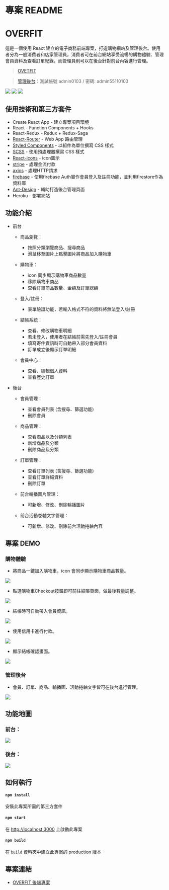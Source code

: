 # 專案 README

# OVERFIT

這是一個使用 React 建立的電子商務前端專案，打造購物網站及管理後台。使用者分為一般消費者和店家管理員，消費者可在前台網站享受流暢的購物體驗、管理會員資料及查看訂單紀錄，而管理員則可以在後台針對前台內容進行管理。

> [OVETFIT](https://overfit-vic.herokuapp.com)

> [管理後台](https://overfit-vic.herokuapp.com/admin)：測試帳號 admin0103 / 密碼: admin55110103

![](https://github.com/croissant0517/clothing-e-commerce/blob/master/readFiles/front%20page%20intro%201.gif)
![](https://github.com/croissant0517/clothing-e-commerce/blob/master/readFiles/front%20page%20intro%202.png)
![](https://github.com/croissant0517/clothing-e-commerce/blob/master/readFiles/front%20page%20intro%204.png)

## 使用技術和第三方套件

- Create React App - 建立專案項目環境
- React - Function Components + Hooks
- React-Redux - Redux + Redux-Saga
- [React-Router](https://www.npmjs.com/package/react-router) - Web App 路由管理
- [Styled Components](https://styled-components.com/) - 以組件為單位撰寫 CSS 樣式
- [SCSS](https://sass-lang.com/) - 使用預處理器撰寫 CSS 樣式
- [React-icons](https://react-icons.github.io/react-icons/) - icon圖示
- [stripe](https://stripe.com/) - 處理金流付款
- [axios](https://axios-http.com/) - 處理HTTP請求
- [firebase](https://firebase.google.com/) - 使用firebase Auth實作會員登入及註冊功能，並利用firestore作為資料庫
- [Ant-Design](https://ant.design/index-cn) - 輔助打造後台管理頁面
- Heroku - 部署網站


## 功能介紹

- 前台

  - 商品瀏覽：

    - 按照分類瀏覽商品、搜尋商品
    - 滑鼠移至圖片上點擊圖片將商品加入購物車

  - 購物車：

    - icon 同步顯示購物車商品數量
    - 移除購物車商品
    - 查看訂單商品數量、金額及訂單總額

  - 登入/註冊：

    - 表單驗證功能，若輸入格式不符的資料將無法登入/註冊

  - 結帳系統：

    - 查看、修改購物車明細
    - 若未登入，使用者在結帳前需先登入/註冊會員
    - 填寫寄件資訊時可自動帶入部分會員資料
    - 訂單成立後顯示訂單明細

  - 會員中心：

    - 查看、編輯個人資料
    - 查看歷史訂單

- 後台

  - 會員管理：

    - 查看會員列表 (含搜尋、篩選功能)
    - 刪除會員

  - 商品管理：

    - 查看商品以及分類列表
    - 新增商品及分類
    - 刪除商品及分類

  - 訂單管理：

    - 查看訂單列表 (含搜尋、篩選功能)
    - 查看訂單詳細資料
    - 刪除訂單

  - 前台輪播圖片管理：

    - 可新增、修改、刪除輪播圖片
 
  - 前台活動卷軸文字管理：

    - 可新增、修改、刪除前台活動捲軸內容

## 專案 DEMO

### 購物體驗

- 將商品一鍵加入購物車，icon 會同步顯示購物車商品數量。

![](https://github.com/croissant0517/clothing-e-commerce/blob/master/readFiles/add-item-to-cart.gif)

- 點選購物車Checkout按鈕即可前往結賬頁面，做最後數量調整。

![](https://github.com/croissant0517/clothing-e-commerce/blob/master/readFiles/check-cart-go-checkout-page.gif)

- 結帳時可自動帶入會員資訊。

![](https://github.com/croissant0517/clothing-e-commerce/blob/master/readFiles/fill-in-shipping-info.gif)

- 使用信用卡進行付款。

![](https://github.com/croissant0517/clothing-e-commerce/blob/master/readFiles/fill-in-credit-card-info.gif)

- 顯示結帳確認畫面。

![](https://github.com/croissant0517/clothing-e-commerce/blob/master/readFiles/display-charge-info.png)

### 管理後台

- 會員、訂單、商品、輪播圖、活動捲軸文字皆可在後台進行管理。

![](https://github.com/croissant0517/clothing-e-commerce/blob/master/readFiles/admin-dashboard-feature-overview.gif)

## 功能地圖

### 前台：

![](https://i.imgur.com/Jh9nlrA.jpg)

### 後台：

![](https://i.imgur.com/h41DhVL.jpg)

## 如何執行

#### `npm install`

安裝此專案所需的第三方套件

#### `npm start`

在 [http://localhost:3000](http://localhost:3000) 上啟動此專案

#### `npm build`

在 `build` 資料夾中建立此專案的 production 版本

## 專案連結

- [OVERFIT 後端專案](https://github.com/croissant0517/clothing-e-commerce-backend)

